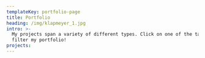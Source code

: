 ```yaml
---
templateKey: portfolio-page
title: Portfolio
heading: /img/klapmeyer_1.jpg
intro: >-
  My projects span a variety of different types. Click on one of the tags to
  filter my portfolio!
projects:
---
```


